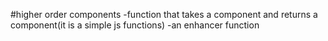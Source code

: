 #higher order components 
-function that takes a component and returns a component(it is a simple js functions)
-an enhancer function 
